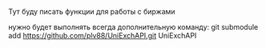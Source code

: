 Тут буду писать функции для работы с биржами


нужно будет выполнять всегда дополнительную команду:
git submodule add https://github.com/plv88/UniExchAPI.git UniExchAPI

